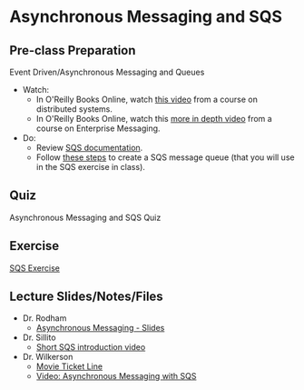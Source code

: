 # Asynchronous Messaging and SQS

## Pre-class Preparation
  
Event Driven/Asynchronous Messaging and Queues

- Watch:
    - In O'Reilly Books Online, watch [this video](https://learning.oreilly.com/videos/distributed-systems-in/9781491924914/9781491924914-video215283/ (duration 6:27)) from a course on distributed systems. 
    - In O'Reilly Books Online, watch this [more in depth video](https://learning.oreilly.com/videos/enterprise-messaging/9781491911839/9781491911839-video191636 (duration 32:59)) from a course on Enterprise Messaging.
- Do:
    - Review [SQS documentation](https://docs.aws.amazon.com/AWSSimpleQueueService/latest/SQSDeveloperGuide/welcome.html).
    - Follow [these steps](https://docs.aws.amazon.com/AWSSimpleQueueService/latest/SQSDeveloperGuide/sqs-getting-started.html) to create a SQS message queue (that you will use in the SQS exercise in class).

## Quiz

Asynchronous Messaging and SQS Quiz

## Exercise

[SQS Exercise](./sqs-exercise.md)

## Lecture Slides/Notes/Files

- Dr. Rodham
    - [Asynchronous Messaging - Slides](https://docs.google.com/presentation/d/1d5XV2hR8mstH9NaQLDfD9Fqbvpzb2lDr/)
- Dr. Sillito
    - [Short SQS introduction video](https://youtu.be/B-kFKC6X8_o)
- Dr. Wilkerson
    - [Movie Ticket Line](./MovieTicketLine.jpg)
    - [Video: Asynchronous Messaging with SQS](https://youtu.be/rC6DcMBWHmU)